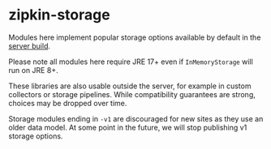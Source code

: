 # zipkin-storage

Modules here implement popular storage options available by default in
the [server build](../zipkin-server).

Please note all modules here require JRE 17+ even if `InMemoryStorage`
will run on JRE 8+.

These libraries are also usable outside the server, for example in
custom collectors or storage pipelines. While compatibility guarantees
are strong, choices may be dropped over time.

Storage modules ending in `-v1` are discouraged for new sites as they
use an older data model. At some point in the future, we will stop
publishing v1 storage options.
